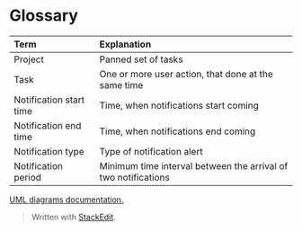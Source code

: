 ﻿# Glossary<br>

Term| Explanation
| :-- | :--
 Project| Panned set of tasks
 Task|  One or more user action, that done at the same time
 Notification start time| Time, when notifications start coming
 Notification end time| Time, when notifications end coming
 Notification type| Type of notification alert
 Notification period| Minimum time interval between the arrival of two notifications|
   
[UML diagrams documentation.](uml_diagrams.md) 


> Written with [StackEdit](https://stackedit.io/).
